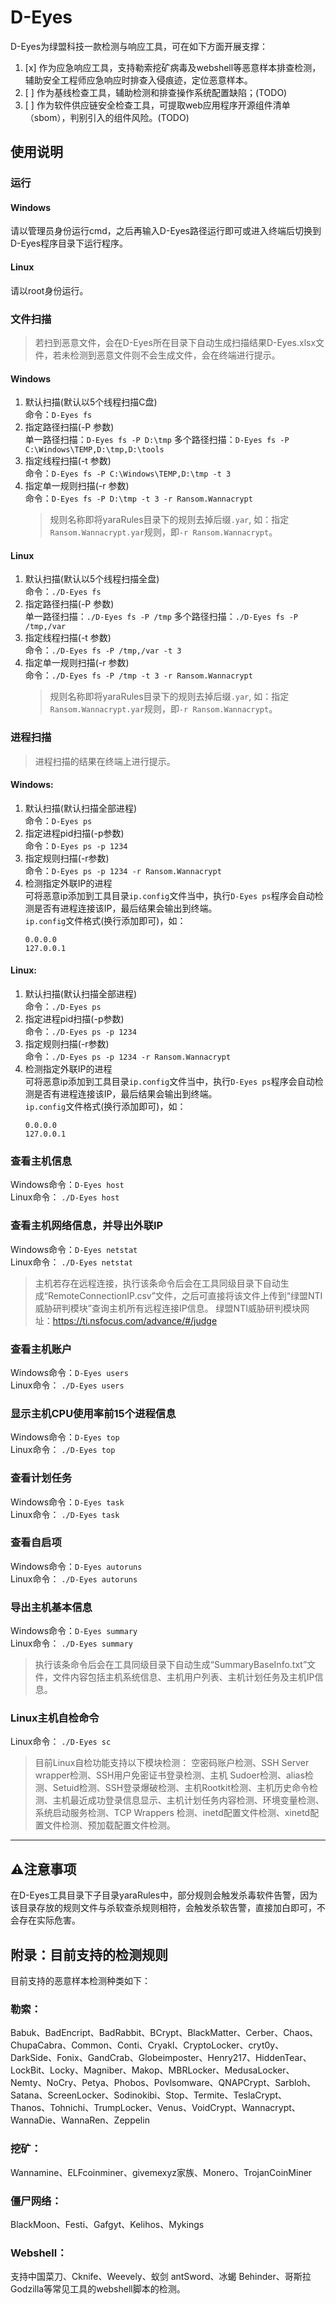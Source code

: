 # D-Eyes
D-Eyes为绿盟科技一款检测与响应工具，可在如下方面开展支撑：  
1. [x] 作为应急响应工具，支持勒索挖矿病毒及webshell等恶意样本排查检测，辅助安全工程师应急响应时排查入侵痕迹，定位恶意样本。  
2. [ ] 作为基线检查工具，辅助检测和排查操作系统配置缺陷；(TODO)  
3. [ ] 作为软件供应链安全检查工具，可提取web应用程序开源组件清单（sbom），判别引入的组件风险。(TODO)  

## 使用说明
###	运行
#### Windows
请以管理员身份运行cmd，之后再输入D-Eyes路径运行即可或进入终端后切换到D-Eyes程序目录下运行程序。
#### Linux
请以root身份运行。
###	文件扫描
> 若扫到恶意文件，会在D-Eyes所在目录下自动生成扫描结果D-Eyes.xlsx文件，若未检测到恶意文件则不会生成文件，会在终端进行提示。
#### Windows
1. 默认扫描(默认以5个线程扫描C盘)  
命令：`D-Eyes fs`
2. 指定路径扫描(-P 参数)  
单一路径扫描：`D-Eyes fs -P D:\tmp`
多个路径扫描：`D-Eyes fs -P C:\Windows\TEMP,D:\tmp,D:\tools`
3. 指定线程扫描(-t 参数)  
命令：`D-Eyes fs -P C:\Windows\TEMP,D:\tmp -t 3`
4. 指定单一规则扫描(-r 参数)  
命令：`D-Eyes fs -P D:\tmp -t 3 -r Ransom.Wannacrypt`
   > 规则名称即将yaraRules目录下的规则去掉后缀`.yar`, 如：指定`Ransom.Wannacrypt.yar`规则，即`-r Ransom.Wannacrypt`。
#### Linux
1. 默认扫描(默认以5个线程扫描全盘)  
命令：`./D-Eyes fs`
2. 指定路径扫描(-P 参数)  
单一路径扫描：`./D-Eyes fs -P /tmp`
多个路径扫描：`./D-Eyes fs -P /tmp,/var`
3.  指定线程扫描(-t 参数)  
命令：`./D-Eyes fs -P /tmp,/var -t 3`
4.  指定单一规则扫描(-r 参数)  
命令：`./D-Eyes fs -P /tmp -t 3 -r Ransom.Wannacrypt`
    > 规则名称即将yaraRules目录下的规则去掉后缀`.yar`, 如：指定`Ransom.Wannacrypt.yar`规则，即`-r Ransom.Wannacrypt`。



### 进程扫描
> 进程扫描的结果在终端上进行提示。
#### Windows:
1. 默认扫描(默认扫描全部进程)  
命令：`D-Eyes ps`
2. 指定进程pid扫描(-p参数)  
命令：`D-Eyes ps -p 1234`
3. 指定规则扫描(-r参数)  
命令：`D-Eyes ps -p 1234 -r Ransom.Wannacrypt`
4. 检测指定外联IP的进程  
可将恶意ip添加到工具目录`ip.config`文件当中，执行`D-Eyes ps`程序会自动检测是否有进程连接该IP，最后结果会输出到终端。  
`ip.config`文件格式(换行添加即可)，如：
    ```
    0.0.0.0
    127.0.0.1
    ```

#### Linux:
1. 默认扫描(默认扫描全部进程)  
命令：`./D-Eyes ps`
2. 指定进程pid扫描(-p参数)  
命令：`./D-Eyes ps -p 1234`
3. 指定规则扫描(-r参数)  
命令：`./D-Eyes ps -p 1234 -r Ransom.Wannacrypt`
4. 检测指定外联IP的进程  
可将恶意ip添加到工具目录`ip.config`文件当中，执行`D-Eyes ps`程序会自动检测是否有进程连接该IP，最后结果会输出到终端。  
`ip.config`文件格式(换行添加即可)，如：
    ```
    0.0.0.0
    127.0.0.1
    ```

### 查看主机信息
Windows命令：`D-Eyes host`  
Linux命令：  `./D-Eyes host`
### 查看主机网络信息，并导出外联IP
Windows命令：`D-Eyes netstat`    
Linux命令：  `./D-Eyes netstat`
> 主机若存在远程连接，执行该条命令后会在工具同级目录下自动生成“RemoteConnectionIP.csv”文件，之后可直接将该文件上传到“绿盟NTI威胁研判模块”查询主机所有远程连接IP信息。
绿盟NTI威胁研判模块网址：https://ti.nsfocus.com/advance/#/judge
### 查看主机账户
Windows命令：`D-Eyes users`  
Linux命令：   `./D-Eyes users`

### 显示主机CPU使用率前15个进程信息
Windows命令：`D-Eyes top`  
Linux命令：   `./D-Eyes top`
### 查看计划任务
Windows命令：`D-Eyes task`  
Linux命令：   `./D-Eyes task`
### 查看自启项
Windows命令：`D-Eyes autoruns`  
Linux命令：   `./D-Eyes autoruns`
### 导出主机基本信息
Windows命令：`D-Eyes summary`  
Linux命令：   `./D-Eyes summary`
> 执行该条命令后会在工具同级目录下自动生成“SummaryBaseInfo.txt”文件，文件内容包括主机系统信息、主机用户列表、主机计划任务及主机IP信息。
### Linux主机自检命令
Linux命令：   `./D-Eyes sc`
> 目前Linux自检功能支持以下模块检测：
空密码账户检测、SSH Server wrapper检测、SSH用户免密证书登录检测、主机 Sudoer检测、alias检测、Setuid检测、SSH登录爆破检测、主机Rootkit检测、主机历史命令检测、主机最近成功登录信息显示、主机计划任务内容检测、环境变量检测、系统启动服务检测、TCP Wrappers 检测、inetd配置文件检测、xinetd配置文件检测、预加载配置文件检测。
---
## ⚠️注意事项
在D-Eyes工具目录下子目录yaraRules中，部分规则会触发杀毒软件告警，因为该目录存放的规则文件与杀软查杀规则相符，会触发杀软告警，直接加白即可，不会存在实际危害。

## 附录：目前支持的检测规则
目前支持的恶意样本检测种类如下：
### 勒索：
Babuk、BadEncript、BadRabbit、BCrypt、BlackMatter、Cerber、Chaos、ChupaCabra、Common、Conti、Cryakl、CryptoLocker、cryt0y、DarkSide、Fonix、GandCrab、Globeimposter、Henry217、HiddenTear、LockBit、Locky、Magniber、Makop、MBRLocker、MedusaLocker、Nemty、NoCry、Petya、Phobos、Povlsomware、QNAPCrypt、Sarbloh、Satana、ScreenLocker、Sodinokibi、Stop、Termite、TeslaCrypt、Thanos、Tohnichi、TrumpLocker、Venus、VoidCrypt、Wannacrypt、WannaDie、WannaRen、Zeppelin
### 挖矿：
Wannamine、ELFcoinminer、givemexyz家族、Monero、TrojanCoinMiner
### 僵尸网络：
BlackMoon、Festi、Gafgyt、Kelihos、Mykings
### Webshell：
支持中国菜刀、Cknife、Weevely、蚁剑 antSword、冰蝎 Behinder、哥斯拉 Godzilla等常见工具的webshell脚本的检测。
